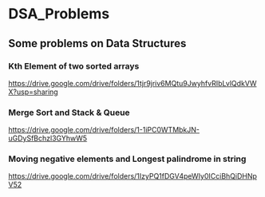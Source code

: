 # DSA_Problems
## Some problems on Data Structures


### Kth Element of two sorted arrays
https://drive.google.com/drive/folders/1tjr9jriv6MQtu9JwyhfvRIbLvlQdkVWX?usp=sharing

### Merge Sort and Stack & Queue
https://drive.google.com/drive/folders/1-1iPC0WTMbkJN-uGDySfBchzl3GYhwW5

### Moving negative elements and Longest palindrome in string
https://drive.google.com/drive/folders/1IzyPQ1fDGV4peWIy0ICciBhQiDHNpV52
